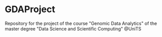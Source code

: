 # GDAProject
Repository for the project of the course "Genomic Data Analytics" of the master degree "Data Science and Scientific Computing" @UniTS
